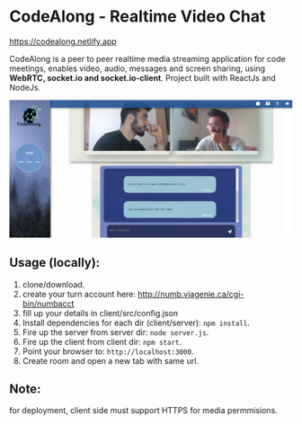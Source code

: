 # CodeAlong - Realtime Video Chat  

https://codealong.netlify.app

CodeAlong is a peer to peer realtime media streaming application for code meetings,
enables video, audio, messages and screen sharing,
using **WebRTC, socket.io and socket.io-client**.
Project built with ReactJs and NodeJs.

![Image 1](https://github.com/MeidanNasi/CodeAlong/blob/master/screenshot.PNG)

## Usage (locally):

1. clone/download.
2. create your turn account here:  http://numb.viagenie.ca/cgi-bin/numbacct
3. fill up your details in client/src/config.json
4. Install dependencies for each dir (client/server): `npm install`.
5. Fire up the server from server dir: `node server.js`.
6. Fire up the client from client dir: `npm start`.
7. Point your browser to: `http://localhost:3000`.
8. Create room and open a new tab with same url.

## Note:
for deployment, client side must support HTTPS for media permmisions.


